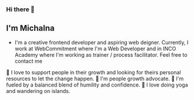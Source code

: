 ### Hi there 👋

## I'm Michalna 


- I'm a creative frontend developer and aspiring web deigner. Currently, I work at WebCommitment where I'm a Web Developer and in INCO Academy where I'm working as trainer / process facilitator. 
Feel free to contact me

 💬 I love to support people in their growth and looking for theirs personal resources to let the change happen. 
 💬 I'm people growth advocate.
 💬 I'm fueled by a balanced blend of humility and confidence.
 💬 I love doing yoga and wandering on islands.

<!--
**MichalinaKa/MichalinaKa** is a ✨ _special_ ✨ repository because its `README.md` (this file) appears on your GitHub profile.

Here are some ideas to get you started:

- 🔭 I’m currently working on ...
- 🌱 I’m currently learning ...
- 👯 I’m looking to collaborate on ...
- 🤔 I’m looking for help with ...
-
- 📫 How to reach me: ...
- 😄 Pronouns: ...
- ⚡ Fun fact: ...
-->
